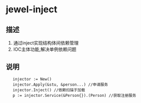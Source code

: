 # jewel-inject
## 描述
  1. 通过inject实现结构体间依赖管理
  2. IOC主体功能,解决单例依赖问题
  
## 说明
```
   injector := New()
   injector.Apply(&stu, &person...) //申请服务
   injector.Inject() //依赖扫描于加载
   p := injector.Service(&Person{}).(Person) //获取注册服务
```
 